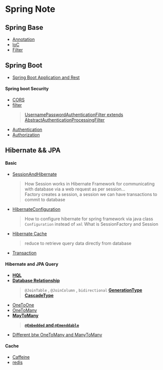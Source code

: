 # Spring Note

## Spring Base

- [Annotation](Annotations.md)
- [loC](loC.md)  
- [Filter](Filter.md)

## Spring Boot

- [Spring Boot Application and Rest](SpringBootApplication.md)

#### Spring boot Security

- [CORS](SpringBoot/CORS.md)    
- [filter](SpringBoot/Filter.md)  
  > [ UsernamePasswordAuthenticationFilter extends AbstractAuthenticationProcessingFilter](SpringBoot/AuthenticationFilter.md)
- [Authentication](SpringBoot/Authentication.md)
- [Authorization](SpringBoot/Authorization.md)

## Hibernate && JPA

#### Basic
- [SessionAndHibernate](SpringWithDatabase/HibernateSession.md)
  > How Session works in Hibernate Framework for communicating with database via a web request as per session...    
  > Factory creates a session, a session we can have transactions to commit to database     
- [HibernateConfiguration](SpringWithDatabase/HibernateConfiguration.md)   
  > How to configure hibernate for spring framework via java class `Configuration` instead of `xml`
  > What is SessionFactory and Session
- [Hibernate Cache](SpringWithDatabase/HibernateCache.md)   
  > reduce to retrieve query data directly from database 
- [Transaction](SpringWithDatabase/Transactional.md)   
#### Hibernate and JPA Query

- **[HQL](SpringWithDatabase/HQL.md)**
- **[Database Relationship](SpringWithDatabase/TableRelationship.md)**  
  > `@JoinTable` , `@JoinColumn` , `bidirectional`
  > **[GenerationType](SpringWithDatabase\GenerationType.md)**
  > **[CascadeType](SpringWithDatabase\CascadeType.md)**   
- [OneToOne](SpringWithDatabase/HibernateOneToOne.md)  
- [OneToMany](SpringWithDatabase\HibernateOneToMany.md)   
- **[MayToMany](SpringWithDatabase\HibernateManyToMany.md)**   
  > **[`@Embedded` and `@Emenddable`](SpringWithDatabase\AnnotationEmbeddedAndEmbeddable.md)**    
- [Different btw OneToMany and ManyToMany ](SpringWithDatabase\ManyToMany&OneToMany.md)   


#### Cache 
- [Caffeine](SpringWithDatabase\Caffeine.md)
- [redis](SpringWithDatabase\Redis.md)  
